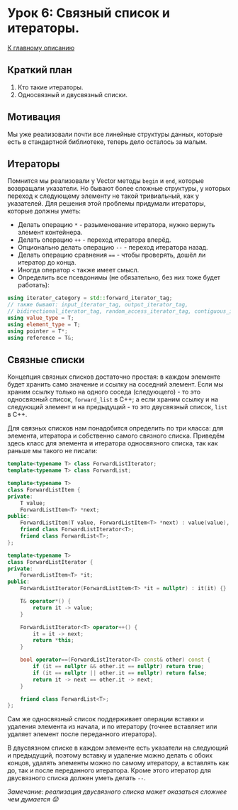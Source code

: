 # Урок 6: Связный список и итераторы.
[К главному описанию](/README.md)


## Краткий план
1. Кто такие итераторы.
2. Односвязный и двусвязный списки.


## Мотивация
Мы уже реализовали почти все линейные структуры данных, которые есть в стандартной библиотеке, теперь дело осталось за малым.


## Итераторы
Помнится мы реализовали у Vector методы `begin` и `end`, которые возвращали указатели. Но бывают более сложные структуры, у которых переход к следующему элементу не такой тривиальный, как у указателей. Для решения этой проблемы придумали итераторы, которые должны уметь:
- Делать операцию `*` - разыменование итератора, нужно вернуть элемент контейнера.
- Делать операцию `++` - переход итератора вперёд.
- Опционально делать операцию `--` - переход итератора назад.
- Делать операцию сравнения `==` - чтобы проверять, дошёл ли итератор до конца.
- Иногда оператор `<` также имеет смысл.
- Определить все псевдонимы (не обязательно, без них тоже будет работать):
```cpp
using iterator_category = std::forward_iterator_tag;
// также бывают: input_iterator_tag, output_iterator_tag,
// bidirectional_iterator_tag, random_access_iterator_tag, contiguous_iterator_tag
using value_type = T;
using element_type = T;
using pointer = T*;
using reference = T&;
```



## Связные списки
Концепция связных списков достаточно простая: в каждом элементе будет хранить само значение и ссылку на соседний элемент. Если мы храним ссылку только на одного соседа (следующего) - то это односвязный список, `forward_list` в C++; а если храним ссылку и на следующий элемент и на предыдущий - то это двусвязный список, `list` в С++.

Для связных списков нам понадобится определить по три класса: для элемента, итератора и собственно самого связного списка. Приведём здесь класс для элемента и итератора односвязного списка, так как раньше мы такого не писали:
```cpp
template<typename T> class ForwardListIterator;
template<typename T> class ForwardList;

template<typename T>
class ForwardListItem {
private:
    T value;
    ForwardListItem<T> *next;
public:
    ForwardListItem(T value, ForwardListItem<T> *next) : value(value), next(next) {}
    friend class ForwardListIterator<T>;
    friend class ForwardList<T>;
};

template<typename T>
class ForwardListIterator {
private:
    ForwardListItem<T> *it;
public:
    ForwardListIterator(ForwardListItem<T> *it = nullptr) : it(it) {}

    T& operator*() {
        return it -> value;
    }

    ForwardListIterator<T> operator++() {
        it = it -> next;
        return *this;
    }

    bool operator==(ForwardListIterator<T> const& other) const {
        if (it == nullptr && other.it == nullptr) return true;
        if (it == nullptr || other.it == nullptr) return false;
        return it -> next == other.it -> next;
    }

    friend class ForwardList<T>;
};
```
Сам же односвязный список поддерживает операции вставки и удаления элемента из начала, и по итератору (точнее вставляет или удаляет элемент после переданного итератора).

В двусвязном списке в каждом элементе есть указатели на следующий и предыдущий, поэтому вставку и удаление можно делать с обоих концов, удалять элементы можно по самому итератору, а вставлять как до, так и после переданного итератора. Кроме этого итератор для двусвязного списка должен уметь делать `--`.

*Замечание: реализация двусвязного списка может оказаться сложнее чем думается :worried:*
